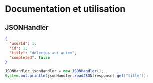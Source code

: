 # Documentation et utilisation 


## JSONHandler


```JSON
{
  "userId": 1,
  "id": 1,
  "title": "delectus aut autem",
  "completed": false
}
```

```JAVA
JSONHandler jsonHandler = new JSONHandler();
System.out.println(jsonHandler.readJSON(response).get("title"));
```